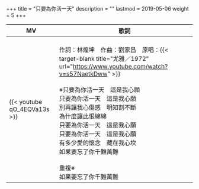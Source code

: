 +++
title = "只要為你活一天"
description = ""
lastmod = 2019-05-06
weight = 5
+++

MV  | 歌詞  
--------------|-------
{{< youtube qO_4EQVa13s >}}|<br/>作詞：林煌坤　作曲：劉家昌　原唱：{{< target-blank title="尤雅／1972" url="https://www.youtube.com/watch?v=s57NaetkDww" >}}<br/><br/>※只要為你活一天　這是我心願<br/>只要為你活一天　這是我心願<br/>別再讓我心傷感　明知割不斷<br/>為什麼讓此恨綿綿<br/>只要為你活一天　這是我心願<br/>只要為你活一天　這是我心願<br/>有多少愛的懷念　藏在我心坎<br/>如果要忘了你千難萬難<br/><br/>重複※<br/>如果要忘了你千難萬難
